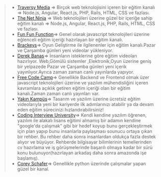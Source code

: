 >* [Traversy Media](https://www.youtube.com/user/TechGuyWeb/playlists) =>
> Birçok web teknolojisini içeren bir eğitim kanalı => Node.js, Angular, React.js, PHP, Rails, HTML, CSS ve fazlası.
>* [The Net Ninja](https://www.youtube.com/channel/UCW5YeuERMmlnqo4oq8vwUpg/playlists) =>
> Web teknolojileri üzerine güzel bir içeriğe sahip eğitim kanalı => Node.js, Angular, React.js, PHP, Rails, HTML, CSS ve fazlası.
>* [Fun Fun Function](https://www.youtube.com/channel/UCO1cgjhGzsSYb1rsB4bFe4Q/playlists)=>
> Genel olarak javascript teknolojileri üzerine eğlenceli eğitim içeriği hazırlayan bir eğitim kanalı.
>*  [Brackeys](https://www.youtube.com/user/Brackeys/playlists)=>
>  Oyun Geliştirme ile ilgilenenler için eğitim kanalı.Pazar ve Çarşamba günleri yeni videolar yükleniyor.
>*  [Derek Banas](https://github.com/ToplulukTR/liste/blob/master/tutorials.md)=>
>  İnsanların isteklerine göre eğitim videoları hazırlıyor. Web,Gömülü sistemler ,Elektronik,Oyun  üzerine geniş bir yelpazede Pazar ve Çarşamba günleri yeni içerik yayınlıyor.Ayrıca zaman zaman canlı yayınlarda yapıyor.
>*  [Free Code Camp](https://www.youtube.com/channel/UC8butISFwT-Wl7EV0hUK0BQ/playlists)=>
>  Genellikle Backend ve Frontend olmak üzer javascript teknolojileri üzerine ve yazılım mühendisliğini içeren kavramlara açıklık getiren eğitim içeriği olan bir eğitim kanalı.Zaman zaman canlı yayınları var.
>*  [Yakın Kampüs](https://www.youtube.com/user/yakinkampus1/playlists)=>
> Tasarım ve yazılım üzerine ücretsiz eğitim videolarıyla yeni bir kariyerde ilk adımlarınızı atabilir ya da devam eden eğitim sürecinizi hızlandırabilirsiniz!
>*  [Coding Interview University](https://github.com/jwasham/coding-interview-university)=>
> Kendi kendine yazılım öğrenen, yazılım ile alakalı lisans eğitimi almamış bir adamın kendine "google'da çalışmak" gibi bir hedef koyup bunu gerçekleştirmek için plan yapıp bunu insanlarla paylaşması sounucu ortaya çıkan bir rehber. Bu rehber daha sonra insanlardan oldukça fazla destek alıyor ve büyüyor. Rehberde bilgisayar bilimlerinin temellerinden cv hazırlama ve iş görüşmelerinde başarılı olmaya kadar bir sürü konu bulunuyor(hazırlayan arkadaş daha sonra amazonda işe başlamış).
>*  [Corey Schafer](https://www.youtube.com/user/schafer5/playlists)=>
> Genellikle python üzerinde çalışmalar yapan güzel bir kanal.
